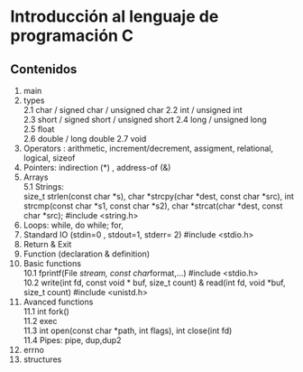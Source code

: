 # Introducción al lenguaje de programación C
## Contenidos

1. main  
2. types  
2.1 char / signed  char / unsigned char
2.2 int / unsigned int  
2.3 short / signed short / unsigned short
2.4 long / unsigned long  
	2.5 float  
	2.6 double / long double
	2.7 void  
3. Operators : arithmetic, increment/decrement, assigment, relational, logical, sizeof  
4. Pointers: indirection (*) , address-of (&)  
5. Arrays  
	5.1 Strings:\
	size_t strlen(const char   *s),  char *strcpy(char *dest, const char *src),  int strcmp(const char *s1, const char *s2),  char *strcat(char *dest, const char *src);        #include <string.h>  
6. Loops: while, do while; for,  
7. Standard IO (stdin=0 , stdout=1, stderr= 2)  #include <stdio.h>   
8. Return & Exit  
9. Function (declaration & definition)  
10. Basic functions	  
10.1 fprintf(File *stream, const char*format,...)      #include <stdio.h>   
	10.2 write(int fd, const void * buf, size_t count) & read(int fd, void *buf, size_t count) #include <unistd.h>  
11. Avanced functions  
	11.1 int fork()  
	11.2 exec  
	11.3 int open(const char *path, int flags), int close(int fd)  
	11.4 Pipes: pipe, dup,dup2  
12. errno  
13. structures  
